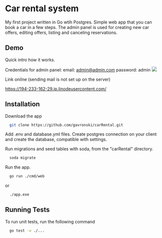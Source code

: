 
# Car rental system

My first project written in Go wtih Postgres. Simple web app that you can book a car in a few steps. The admin panel is used for creating new car offers, editing offers, listing and canceling reservations.


## Demo

Quick intro how it works.

Credentials for admin panel: 
email: admin@admin.com
password: admin
![](https://github.com/gavronski/carRental/blob/main/intro-movie/carrental.gif)

Link onilne (sending mail is not set up on the server)

https://194-233-162-29.ip.linodeusercontent.com/

## Installation

Download the app 

```bash
  git clone https://github.com/gavronski/carRental.git
```
Add .env and database.yml files. Create postgres connection on your client and create the database, compatible with settings.

Run migrations and seed tables with soda, from the "carRental" directory.

```bash
  soda migrate
```

Run the app. 
```bash
  go run ./cmd/web
```
or 

```bash
  ./app.exe
```


## Running Tests

To run unit tests, run the following command

```bash
  go test -v ./...
```

